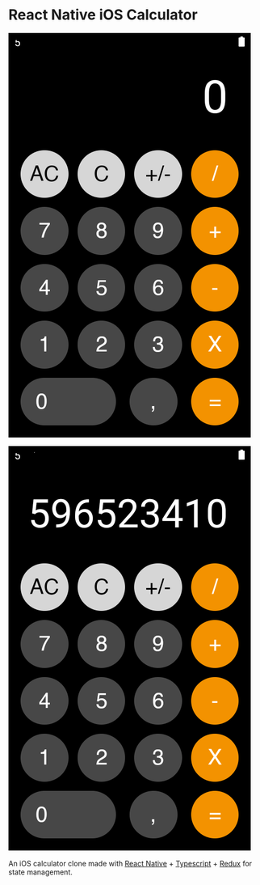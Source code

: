 # React Native iOS Calculator

![First Screen](https://github.com/giordanoDaloisio/rn-calculator/blob/master/screenshots/Screenshot_1611509791.png)

![Second Screen](https://github.com/giordanoDaloisio/rn-calculator/blob/master/screenshots/Screenshot_1611509830.png)

An iOS calculator clone made with [React Native](https://reactnative.dev/) + [Typescript](https://reactnative.dev/docs/typescript) + [Redux](https://redux.js.org/) for state management.
